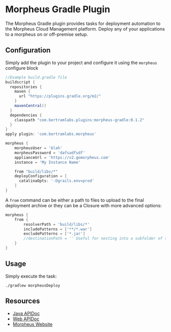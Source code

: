 # Morpheus Gradle Plugin

The Morpheus Gradle plugin provides tasks for deployment automation to the Morpheus Cloud Management platform. Deploy any of your applications to a morpheus on or off-premise setup.

## Configuration

Simply add the plugin to your project and configure it using the `morpheus` configure block

```groovy
//Example build.gradle file
buildscript {
  repositories {
    maven {
      url "https://plugins.gradle.org/m2/"
    }
    mavenCentral()
  }
  dependencies {
    classpath "com.bertramlabs.plugins:morpheus-gradle:0.1.2"
  }
}
apply plugin: 'com.bertramlabs.morpheus'

morpheus {
    morpheusUser = 'blah'
    morpheusPassword = 'dafsadfsdf'
    applianceUrl = 'https://v2.gomorpheus.com'
    instance = 'My Instance Name'

    from "build/libs/*"
    deployConfiguration = [
      catalinaOpts: '-Dgrails.env=prod'
    ]
}
```

A `from` command can be either a path to files to upload to the final deployment archive or they can be a Closure with more advanced options:

```groovy
morpheus {
    from {
        resolverPath = 'build/libs/*'
        includePatterns = ['**/*.war']
        excludePatterns = ['*.jar']
        //destinationPath = '' Useful for nesting into a subfolder of the deploy archive
    }
}
```


## Usage

Simply execute the task:

```shell
./gradlew morpheusDeploy
```

## Resources

* [Java APIDoc](http://gomorpheus.github.io/morpheus-java-sdk)
* [Web APIDoc](http://bertramdev.github.io/morpheus-apidoc/)
* [Morpheus Website](https://www.gomorpheus.com)
